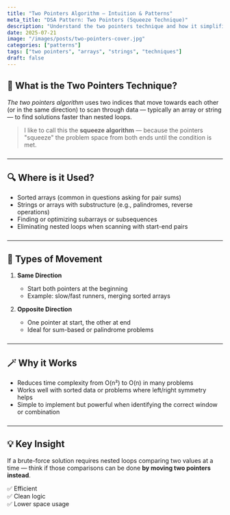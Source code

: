 ```yaml
---
title: "Two Pointers Algorithm – Intuition & Patterns"
meta_title: "DSA Pattern: Two Pointers (Squeeze Technique)"
description: "Understand the two pointers technique and how it simplifies array and string problems by reducing nested loops. Learn key patterns, types of pointer movement, and when to apply this strategy effectively."
date: 2025-07-21
image: "/images/posts/two-pointers-cover.jpg"
categories: ["patterns"]
tags: ["two pointers", "arrays", "strings", "techniques"]
draft: false
---
```


<div class="max-w-none prose-tight">
  <style>
    hr {
      margin-top: 1.5rem;
      margin-bottom: 1.5rem;
    }
  </style>

## 🧠 What is the Two Pointers Technique?

*The two pointers algorithm* uses two indices that move towards each other (or in the same direction) to scan through data — typically an array or string — to find solutions faster than nested loops.

> I like to call this the **squeeze algorithm** — because the pointers "squeeze" the problem space from both ends until the condition is met.

---

## 🔍 Where is it Used?

- Sorted arrays (common in questions asking for pair sums)
- Strings or arrays with substructure (e.g., palindromes, reverse operations)
- Finding or optimizing subarrays or subsequences
- Eliminating nested loops when scanning with start-end pairs

---

## 🧩 Types of Movement

1. **Same Direction**  
   - Start both pointers at the beginning  
   - Example: slow/fast runners, merging sorted arrays

2. **Opposite Direction**  
   - One pointer at start, the other at end  
   - Ideal for sum-based or palindrome problems

---

## 🪄 Why it Works

- Reduces time complexity from O(n²) to O(n) in many problems
- Works well with sorted data or problems where left/right symmetry helps
- Simple to implement but powerful when identifying the correct window or combination

---

## 💡 Key Insight

If a brute-force solution requires nested loops comparing two values at a time — think if those comparisons can be done **by moving two pointers instead**.

✅ Efficient  
✅ Clean logic  
✅ Lower space usage  
</div>
